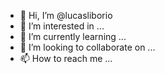- 👋 Hi, I’m @lucasliborio
- 👀 I’m interested in ...
- 🌱 I’m currently learning ...
- 💞️ I’m looking to collaborate on ...
- 📫 How to reach me ...

<!---
lucasliborio/lucasliborio is a ✨ special ✨ repository because its `README.md` (this file) appears on your GitHub profile.
You can click the Preview link to take a look at your changes.
--->
